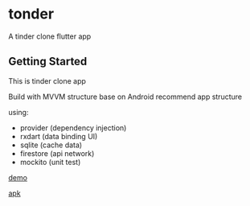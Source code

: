 # tonder

A tinder clone flutter app

## Getting Started

This is tinder clone app

Build with MVVM structure base on Android recommend app structure

using:
- provider (dependency injection)
- rxdart (data binding UI)
- sqlite (cache data)
- firestore (api network)
- mockito (unit test)

[demo](https://drive.google.com/file/d/1_SnAl6N-tUXG7XRRcIUVQfKQNc7IAKki/view?usp=sharing)

[apk](https://drive.google.com/file/d/1-2ATvowlSHymFRscLUK3wTSrprTBnTPS/view?usp=sharing)
